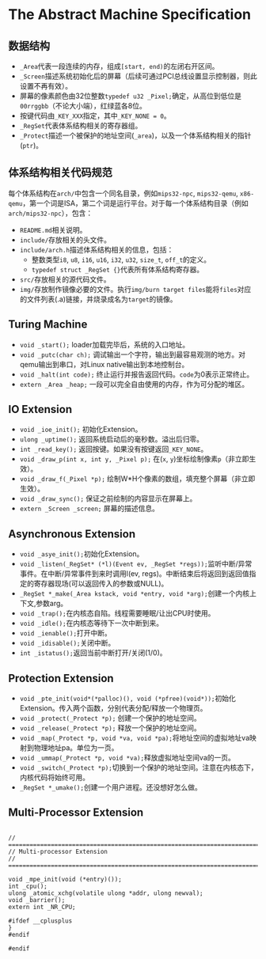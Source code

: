 # The Abstract Machine Specification

## 数据结构

* `_Area`代表一段连续的内存，组成`[start, end)`的左闭右开区间。
* `_Screen`描述系统初始化后的屏幕（后续可通过PCI总线设置显示控制器，则此设置不再有效）。
* 屏幕的像素颜色由32位整数`typedef u32 _Pixel;`确定，从高位到低位是`00rrggbb`（不论大小端），红绿蓝各8位。
* 按键代码由`_KEY_XXX`指定，其中`_KEY_NONE = 0`。
* `_RegSet`代表体系结构相关的寄存器组。
* `_Protect`描述一个被保护的地址空间(`_area`)，以及一个体系结构相关的指针(`ptr`)。

## 体系结构相关代码规范

每个体系结构在`arch/`中包含一个同名目录，例如`mips32-npc`, `mips32-qemu`, `x86-qemu`，第一个词是ISA，第二个词是运行平台。对于每一个体系结构目录（例如`arch/mips32-npc`），包含：

* `README.md`相关说明。
* `include/`存放相关的头文件。
* `include/arch.h`描述体系结构相关的信息，包括：
  * 整数类型`i8`, `u8`, `i16`, `u16`, `i32`, `u32`, `size_t`, `off_t`的定义。
  * `typedef struct _RegSet {}`代表所有体系结构寄存器。
* `src/`存放相关的源代码文件。
* `img/`存放制作镜像必要的文件。执行`img/burn target files`能将`files`对应的文件列表(.a)链接，并烧录成名为`target`的镜像。

## Turing Machine

* `void _start();` loader加载完毕后，系统的入口地址。
* `void _putc(char ch);` 调试输出一个字符，输出到最容易观测的地方。对qemu输出到串口，对Linux native输出到本地控制台。
* `void _halt(int code);` 终止运行并报告返回代码。`code`为0表示正常终止。
* `extern _Area _heap;` 一段可以完全自由使用的内存，作为可分配的堆区。

## IO Extension

* `void _ioe_init();` 初始化Extension。
* `ulong _uptime();` 返回系统启动后的毫秒数。溢出后归零。
* `int _read_key();` 返回按键。如果没有按键返回`_KEY_NONE`。
* `void _draw_p(int x, int y, _Pixel p);` 在(`x`, `y`)坐标绘制像素`p`（非立即生效）。
* `void _draw_f(_Pixel *p);` 绘制W*H个像素的数组，填充整个屏幕（非立即生效）。
* `void _draw_sync();` 保证之前绘制的内容显示在屏幕上。
* `extern _Screen _screen;` 屏幕的描述信息。

## Asynchronous Extension

* `void _asye_init();`初始化Extension。
* `void _listen(_RegSet* (*l)(Event ev, _RegSet *regs));`监听中断/异常事件。在中断/异常事件到来时调用l(ev, regs)。中断结束后将返回到返回值指定的寄存器现场(可以返回传入的参数或NULL)。
* `_RegSet *_make(_Area kstack, void *entry, void *arg);`创建一个内核上下文,参数arg。
* `void _trap();`在内核态自陷。线程需要睡眠/让出CPU时使用。
* `void _idle();`在内核态等待下一次中断到来。
* `void _ienable();`打开中断。
* `void _idisable();`关闭中断。
* `int _istatus();`返回当前中断打开/关闭(1/0)。

## Protection Extension

* `void _pte_init(void*(*palloc)(), void (*pfree)(void*));`初始化Extension。传入两个函数，分别代表分配/释放一个物理页。
* `void _protect(_Protect *p);` 创建一个保护的地址空间。
* `void _release(_Protect *p);` 释放一个保护的地址空间。
* `void _map(_Protect *p, void *va, void *pa);`将地址空间的虚拟地址va映射到物理地址pa。单位为一页。
* `void _ummap(_Protect *p, void *va);`释放虚拟地址空间va的一页。
* `void _switch(_Protect *p);`切换到一个保护的地址空间。注意在内核态下，内核代码将始终可用。
* `_RegSet *_umake();`创建一个用户进程。还没想好怎么做。

## Multi-Processor Extension

```

// =======================================================================
// Multi-processor Extension
// =======================================================================

void _mpe_init(void (*entry)());
int _cpu();
ulong _atomic_xchg(volatile ulong *addr, ulong newval);
void _barrier();
extern int _NR_CPU;

#ifdef __cplusplus
}
#endif

#endif
```
